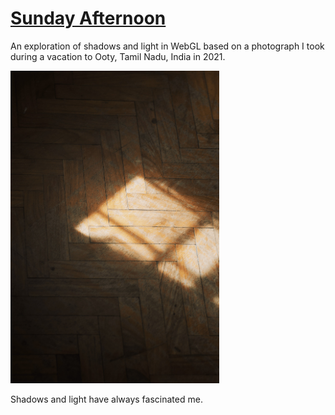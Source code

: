 # [Sunday Afternoon](https://farazshaikh.com/demos/sunday-afternoon)

An exploration of shadows and light in WebGL based on a
photograph I took during a vacation to Ooty, Tamil Nadu, India
in 2021.

<img src="https://github.com/FarazzShaikh/farazshaikh.com/blob/main/public/images/sunday-afternoon/image.jpg?raw=true" height="500px">

Shadows and light have always fascinated me.
